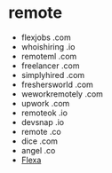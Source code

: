   # remote
* flexjobs .com
* whoishiring .io
* remoteml .com
* freelancer .com
* simplyhired .com
* freshersworld .com
* weworkremotely .com
* upwork .com
* remoteok .io
* devsnap .io
* remote .co
* dice .com
* angel .co
* [Flexa](https://flexa.careers/jobs?q=security)
